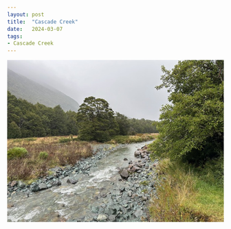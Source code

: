 ```yaml
---
layout: post
title:  "Cascade Creek"
date:   2024-03-07
tags:
- Cascade Creek
---
```

![Cascade Creek](/media/2024-03-07-Cascade-Creek.jpeg)